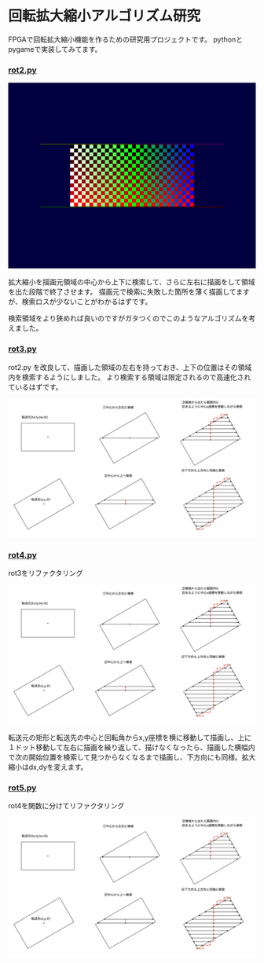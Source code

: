 # 回転拡大縮小アルゴリズム研究

FPGAで回転拡大縮小機能を作るための研究用プロジェクトです。
pythonとpygameで実装してみてます。


### [rot2.py](rot2.py)

![rot.gif](rot.gif)

拡大縮小を描画元領域の中心から上下に検索して、さらに左右に描画をして領域を出た段階で終了させます。
描画元で検索に失敗した箇所を薄く描画してますが、検索ロスが少ないことがわかるはずです。

検索領域をより狭めれば良いのですがガタつくのでこのようなアルゴリズムを考えました。

### [rot3.py](rot3.py)

rot2.py を改良して、描画した領域の左右を持っておき、上下の位置はその領域内を検索するようにしました。
より検索する領域は限定されるので高速化されているはずです。

![fig/fig.001.png](fig/fig.001.png)

### [rot4.py](rot4.py)

rot3をリファクタリング

![fig/fig.001.png](fig/fig.001.png)

転送元の矩形と転送先の中心と回転角からx,y座標を横に移動して描画し、上に１ドット移動して左右に描画を繰り返して、描けなくなったら、描画した横幅内で次の開始位置を検索して見つからなくなるまで描画し、下方向にも同様。拡大縮小はdx,dyを変えます。

### [rot5.py](rot5.py)

rot4を関数に分けてリファクタリング

![fig/fig.001.png](fig/fig.001.png)
